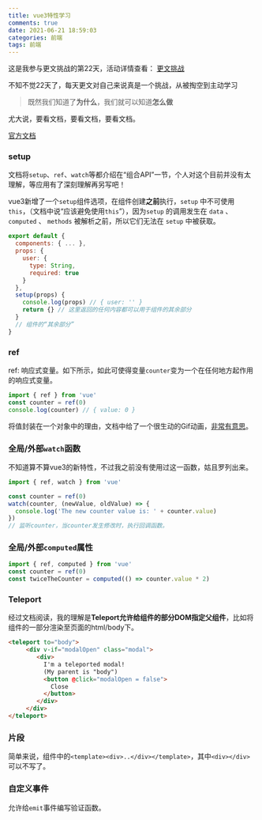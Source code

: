 ```yaml
---
title: vue3特性学习
comments: true
date: 2021-06-21 18:59:03
categories: 前端
tags: 前端
---
```


这是我参与更文挑战的第22天，活动详情查看： [更文挑战](https://juejin.cn/post/6967194882926444557)

不知不觉22天了，每天更文对自己来说真是一个挑战，从被掏空到主动学习

> 既然我们知道了**为什么**，我们就可以知道**怎么做** 

尤大说，要看文档，要看文档，要看文档。

[官方文档](https://v3.cn.vuejs.org/guide/migration/introduction.html#%E5%80%BC%E5%BE%97%E6%B3%A8%E6%84%8F%E7%9A%84%E6%96%B0%E7%89%B9%E6%80%A7)

### setup

文档将`setup`、`ref`、`watch`等都介绍在“组合API”一节，个人对这个目前并没有太理解，等应用有了深刻理解再另写吧！

vue3新增了一个`setup`组件选项，在组件创建**之前**执行，`setup` 中不可使用 `this`，（文档中说“应该避免使用`this`”），因为`setup` 的调用发生在 `data` 、`computed` 、 `methods` 被解析之前，所以它们无法在 `setup` 中被获取。

```javascript
export default {
  components: { ... },
  props: {
    user: {
      type: String,
      required: true
    }
  },
  setup(props) {
    console.log(props) // { user: '' }
    return {} // 这里返回的任何内容都可以用于组件的其余部分
  }
  // 组件的“其余部分”
}
```

### ref

ref: 响应式变量。如下所示，如此可使得变量`counter`变为一个在任何地方起作用的响应式变量。

```js
import { ref } from 'vue'
const counter = ref(0)
console.log(counter) // { value: 0 }
```

将值封装在一个对象中的理由，文档中给了一个很生动的Gif动画，[非常有意思](https://v3.cn.vuejs.org/guide/composition-api-introduction.html#%E5%B8%A6-ref-%E7%9A%84%E5%93%8D%E5%BA%94%E5%BC%8F%E5%8F%98%E9%87%8F)。

### 全局/外部`watch`函数

不知道算不算vue3的新特性，不过我之前没有使用过这一函数，姑且罗列出来。

```js
import { ref, watch } from 'vue'

const counter = ref(0)
watch(counter, (newValue, oldValue) => {
  console.log('The new counter value is: ' + counter.value)
})
// 监听counter，当counter发生修改时，执行回调函数。
```

### 全局/外部`computed`属性

```js
import { ref, computed } from 'vue'
const counter = ref(0)
const twiceTheCounter = computed(() => counter.value * 2)
```

### Teleport

经过文档阅读，我的理解是**Teleport允许给组件的部分DOM指定父组件**，比如将组件的一部分渲染至页面的html/body下。

```html
<teleport to="body">
     <div v-if="modalOpen" class="modal">
        <div>
          I'm a teleported modal! 
          (My parent is "body")
          <button @click="modalOpen = false">
            Close
          </button>
        </div>
     </div>
</teleport>
```

### 片段

简单来说，组件中的`<template><div>..</div></template>`，其中`<div></div>`可以不写了。

### 自定义事件

允许给`emit`事件编写验证函数。

